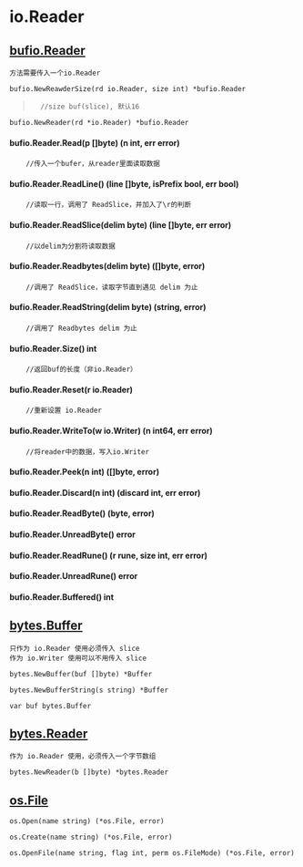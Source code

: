 # io.Reader

## [bufio.Reader](12.01.bufio.md#reader)
	方法需要传入一个io.Reader

	bufio.NewReawderSize(rd io.Reader, size int) *bufio.Reader
>		//size buf(slice), 默认16

	bufio.NewReader(rd *io.Reader) *bufio.Reader

#### bufio.Reader.Read(p []byte) (n int, err error)
		//传入一个bufer，从reader里面读取数据
#### bufio.Reader.ReadLine() (line []byte, isPrefix bool, err bool)
		//读取一行，调用了 ReadSlice，并加入了\r的判断
#### bufio.Reader.ReadSlice(delim byte) (line []byte, err error)
		//以delim为分割符读取数据
#### bufio.Reader.Readbytes(delim byte) ([]byte, error)
		//调用了 ReadSlice，读取字节直到遇见 delim 为止
#### bufio.Reader.ReadString(delim byte) (string, error)
		//调用了 Readbytes delim 为止
#### bufio.Reader.Size() int
		//返回buf的长度（非io.Reader）
#### bufio.Reader.Reset(r io.Reader)
		//重新设置 io.Reader
#### bufio.Reader.WriteTo(w io.Writer) (n int64, err error)
		//将reader中的数据，写入io.Writer
#### bufio.Reader.Peek(n int) ([]byte, error)
#### bufio.Reader.Discard(n int) (discard int, err error)
#### bufio.Reader.ReadByte() (byte, error)
#### bufio.Reader.UnreadByte() error
#### bufio.Reader.ReadRune() (r rune, size int, err error)
#### bufio.Reader.UnreadRune() error
#### bufio.Reader.Buffered() int

## [bytes.Buffer](11.01.bytes.md#buffer)
	只作为 io.Reader 使用必须传入 slice
	作为 io.Writer 使用可以不用传入 slice

	bytes.NewBuffer(buf []byte) *Buffer

	bytes.NewBufferString(s string) *Buffer

	var buf bytes.Buffer

## [bytes.Reader](11.01.bytes#reader)
	作为 io.Reader 使用，必须传入一个字节数组

	bytes.NewReader(b []byte) *bytes.Reader

## [os.File](03.01.00.os.md#file)

	os.Open(name string) (*os.File, error)

	os.Create(name string) (*os.File, error)

	os.OpenFile(name string, flag int, perm os.FileMode) (*os.File, error)

